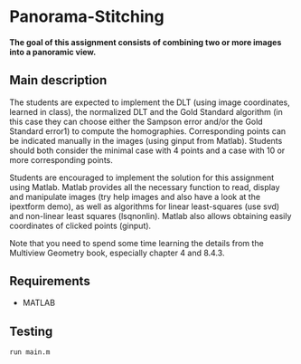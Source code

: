 # Panorama-Stitching
#### The goal of this assignment consists of combining two or more images into a panoramic view.

## Main description

The students are expected to implement the DLT (using image coordinates, learned in class), the normalized DLT and the Gold Standard algorithm (in this case they can choose either the Sampson error and/or the Gold Standard error1) to compute the homographies. Corresponding points can be indicated manually in the images (using ginput from Matlab). Students should both consider the minimal case with 4 points and a case with 10 or more corresponding points.

Students are encouraged to implement the solution for this assignment using Matlab. Matlab provides all the necessary function to read, display and manipulate images (try help images and also have a look at the ipextform demo), as well as algorithms for linear least-squares (use svd) and non-linear least squares (lsqnonlin). Matlab also allows obtaining easily coordinates of clicked points (ginput).

Note that you need to spend some time learning the details from the Multiview Geometry book, especially chapter 4 and 8.4.3.

## Requirements

- MATLAB

## Testing

```bash
run main.m
